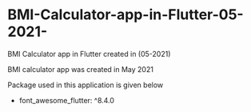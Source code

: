# BMI-Calculator-app-in-Flutter-05-2021-
BMI Calculator app in Flutter created in (05-2021)

BMI calculator app was created in May 2021

Package used in this application is given below

- font_awesome_flutter: ^8.4.0
